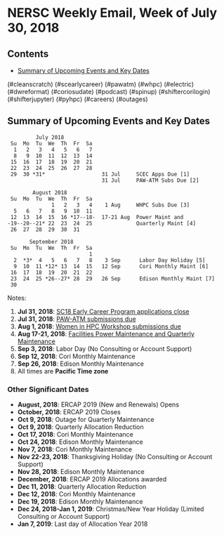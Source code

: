 # NERSC Weekly Email, Week of July 30, 2018 #

## Contents ## 

- [Summary of Upcoming Events and Key Dates](#dates)

(#cleanscratch)
(#scearlycareer)
(#pawatm)
(#whpc)
(#electric)
(#dwreformat)
(#coriosudate)
(#podcast)
(#spinup)
(#shiftercorilogin)
(#shifterjupyter)
(#pyhpc)
(#careers)
(#outages)

## Summary of Upcoming Events and Key Dates <a name="dates"/> ##

             July 2018     
     Su  Mo  Tu  We  Th  Fr  Sa
      1   2   3   4   5   6   7 
      8   9  10  11  12  13  14   
     15  16  17  18  19  20  21   
     22  23  24  25  26  27  28       
     29  30 *31*                  31 Jul     SCEC Apps Due [1] 
                                  31 Jul     PAW-ATM Subs Due [2]

            August 2018    
     Su  Mo  Tu  We  Th  Fr  Sa
                  1   2   3   4    1 Aug     WHPC Subs Due [3]
      5   6   7   8   9  10  11 
     12  13  14  15  16 *17--18-  17-21 Aug  Power Maint and
    -19--20--21* 22  23  24  25              Quarterly Maint [4]
     26  27  28  29  30  31  

           September 2018   
     Su  Mo  Tu  We  Th  Fr  Sa
                              1 
      2  *3*  4   5   6   7   8    3 Sep      Labor Day Holiday [5]
      9  10  11 *12* 13  14  15   12 Sep      Cori Monthly Maint [6]
     16  17  18  19  20  21  22 
     23  24  25 *26--27* 28  29   26 Sep      Edison Monthly Maint [7]
     30          

Notes:

1. **Jul 31, 2018**: [SC18 Early Career Program applications close](#scearlycareer)
2. **Jul 31, 2018**: [PAW-ATM submissions due](#pawatm)
3. **Aug 1, 2018**: [Women in HPC Workshop submissions due](#whpc)
4. **Aug 17-21, 2018**: [Facilities Power Maintenance and Quarterly Maintenance](#electric)
5. **Sep 3, 2018**: Labor Day (No Consulting or Account Support)
6. **Sep 12, 2018**: Cori Monthly Maintenance
7. **Sep 26, 2018**: Edison Monthly Maintenance
8. All times are **Pacific Time zone**


### Other Significant Dates ###
- **August, 2018**: ERCAP 2019 (New and Renewals) Opens
- **October, 2018**: ERCAP 2019 Closes
- **Oct  9, 2018**: Outage for Quarterly Maintenance
- **Oct  9, 2018**: Quarterly Allocation Reduction
- **Oct  17, 2018**: Cori Monthly Maintenance
- **Oct  24, 2018**: Edison Monthly Maintenance
- **Nov  7, 2018**: Cori Monthly Maintenance
- **Nov 22-23, 2018**: Thanksgiving Holiday (No Consulting or Account Support)
- **Nov  28, 2018**: Edison Monthly Maintenance
- **December, 2018**: ERCAP 2019 Allocations awarded
- **Dec  11, 2018**: Quarterly Allocation Reduction
- **Dec  12, 2018**: Cori Monthly Maintenance
- **Dec  19, 2018**: Edison Monthly Maintenance
- **Dec 24, 2018-Jan 1, 2019**: Christmas/New Year Holiday (Limited Consulting or Account Support)
- **Jan 7, 2019**: Last day of Allocation Year 2018


